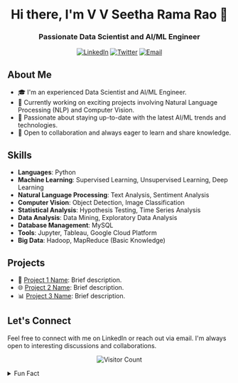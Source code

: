 <h1 align="center">Hi there, I'm V V Seetha Rama Rao 👋</h1>
<h3 align="center">Passionate Data Scientist and AI/ML Engineer</h3>

<!-- Badges -->
<p align="center">
  <a href="https://www.linkedin.com/in/your-linkedin-profile/"><img alt="LinkedIn" src="https://img.shields.io/badge/LinkedIn-Connect-blue?style=flat-square&logo=linkedin"></a>
  <a href="https://twitter.com/your-twitter-handle"><img alt="Twitter" src="https://img.shields.io/badge/Twitter-Follow-blue?style=flat-square&logo=twitter"></a>
  <a href="mailto:akashay8179@gmail.com"><img alt="Email" src="https://img.shields.io/badge/Email-Contact-red?style=flat-square&logo=gmail"></a>
</p>

<!-- About Me -->
## About Me
- 🎓 I'm an experienced Data Scientist and AI/ML Engineer.
- 💼 Currently working on exciting projects involving Natural Language Processing (NLP) and Computer Vision.
- 🌱 Passionate about staying up-to-date with the latest AI/ML trends and technologies.
- 🤝 Open to collaboration and always eager to learn and share knowledge.

<!-- Skills -->
## Skills
- **Languages**: Python
- **Machine Learning**: Supervised Learning, Unsupervised Learning, Deep Learning
- **Natural Language Processing**: Text Analysis, Sentiment Analysis
- **Computer Vision**: Object Detection, Image Classification
- **Statistical Analysis**: Hypothesis Testing, Time Series Analysis
- **Data Analysis**: Data Mining, Exploratory Data Analysis
- **Database Management**: MySQL
- **Tools**: Jupyter, Tableau, Google Cloud Platform
- **Big Data**: Hadoop, MapReduce (Basic Knowledge)


<!-- Projects -->
## Projects
- 🚀 [Project 1 Name](project-1-link): Brief description.
- 🌐 [Project 2 Name](project-2-link): Brief description.
- 📊 [Project 3 Name](project-3-link): Brief description.

<!-- Let's Connect -->
## Let's Connect
Feel free to connect with me on LinkedIn or reach out via email. I'm always open to interesting discussions and collaborations.

<!-- Footer -->
<p align="center">
  <img src="https://visitor-badge.laobi.icu/badge?page_id=seetharamarao817.seetharamarao817" alt="Visitor Count" />
</p>

<!-- Optional: Fun Fact -->
<details>
  <summary>Fun Fact</summary>
  Did you know that I once trained a Machine learning model to recognize human activity based on the sensor data? 🦉📸
</details>
